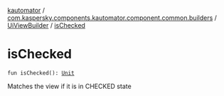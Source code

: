 [kautomator](../../index.md) / [com.kaspersky.components.kautomator.component.common.builders](../index.md) / [UiViewBuilder](index.md) / [isChecked](./is-checked.md)

# isChecked

`fun isChecked(): `[`Unit`](https://kotlinlang.org/api/latest/jvm/stdlib/kotlin/-unit/index.html)

Matches the view if it is in CHECKED state

